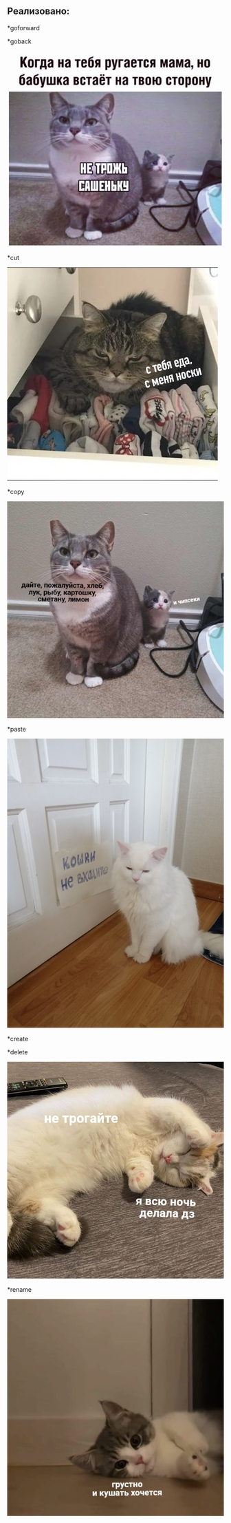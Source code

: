Реализовано:
-----------
*goforward

*goback

![alt text](https://github.com/AntonNov/Sharp_3sem/blob/main/lab1/mems/EygGrypbBmY.jpg)

*cut

![alt text](https://github.com/AntonNov/Sharp_3sem/blob/main/lab1/mems/W0jmEOqDwFc.jpg)

*copy

![alt text](https://github.com/AntonNov/Sharp_3sem/blob/main/lab1/mems/YaakStPcwKI.jpg)

*paste

![alt text](https://github.com/AntonNov/Sharp_3sem/blob/main/lab1/mems/Z29y8IETpyI.jpg)

*create


*delete

![alt text](https://github.com/AntonNov/Sharp_3sem/blob/main/lab1/mems/gkVLxsCUgvs.jpg)

*rename

![alt text](https://github.com/AntonNov/Sharp_3sem/blob/main/lab1/mems/u-AI0J94Y-Y.jpg)
